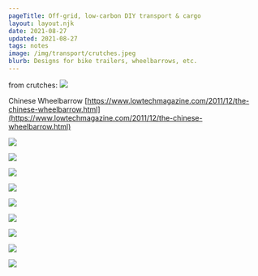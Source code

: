 ```yaml
---
pageTitle: Off-grid, low-carbon DIY transport & cargo
layout: layout.njk
date: 2021-08-27
updated: 2021-08-27
tags: notes 
image: /img/transport/crutches.jpeg
blurb: Designs for bike trailers, wheelbarrows, etc.
---
```


from crutches: ![](/img/transport/crutches.jpeg)


Chinese Wheelbarrow [https://www.lowtechmagazine.com/2011/12/the-chinese-wheelbarrow.html](https://www.lowtechmagazine.com/2011/12/the-chinese-wheelbarrow.html)

![](/img/transport/chinese.jpg)

![](/img/transport/wheel_top.jpg)

![](/img/transport/wheel_side.jpg)

![](/img/transport/wheel_front.jpg)

![](/img/transport/roberta.jpg)

![](/img/transport/roberta2.jpg)

![](/img/transport/roberta_3.jpg)

![](/img/transport/two_wheel.jpg)

![](/img/transport/roberta_4.jpg)

